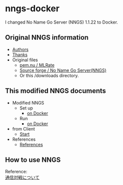 # nngs-docker

I changed No Name Go Server (NNGS) 1.1.22  to Docker.

## Original NNGS information

* [Authors](./nngs-1.1.22/AUTHORS)
* [Thanks](./nngs-1.1.22/THANKS)
* Original files
  * [pem.nu / MLRate](http://pem.nu/cms/index.php/freeprogs)
  * [Source forge / No Name Go Server(NNGS)](https://sourceforge.net/projects/nngs/files/nngs/nngs-1.1.22/)
  * Or this /downloads directory.

## This modified NNGS documents

* Modified NNGS
  * Set up
    * [on Docker](./doc/set-up-nngs-on-docker.md)
  * Run
    * [on Docker](./doc/run-nngs-on-docker.md)
* from Client
  * [Start](./doc/operate-from-client.md)
* References
  * [References](./doc/references.md)

## How to use NNGS

Reference:  
[通信対戦について](http://www.computer-go.jp/gifu2005/regulations/communication.html)  
